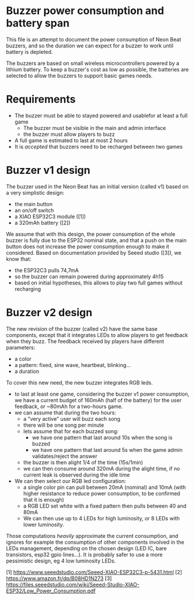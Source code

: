# Buzzer power consumption and battery span

This file is an attempt to document the power consumption of Neon Beat
buzzers, and so the duration we can expect for a buzzer to work until
battery is depleted.

The buzzers are based on small wireless microcontrollers powered by a
lithium battery. To keep a buzzer's cost as low as possible, the batteries
are selected to allow the buzzers to support basic games needs.

# Requirements

- The buzzer must be able to stayed powered and usablefor at least a full game
  - The buzzer must be visible in the main and admin interface
  - the buzzer must allow players to buzz
- A full game is estimated to last at most 2 hours
- It is _accepted_ that buzzers need to be recharged between two games

# Buzzer v1 design

The buzzer used in the Neon Beat has an initial version (called v1) based
on a very simplistic design:
- the main button
- an on/off switch
- a XIAO ESP32C3 module ([1])
- a 320mAh battery ([2])

We assume that with this design, the power consumption of the whole buzzer
is fully due to the ESP32 nominal state, and that a push on the main button
does not increase the power consumption enough to make it considered.
Based on documentation provided by Seeed studio ([3]), we know that:
- the ESP32C3 pulls 74,7mA
- so the buzzer can remain powered during approximately 4h15
- based on initial hypotheses, this allows to play two full games without
  recharging

# Buzzer v2 design

The new revision of the buzzer (called v2) have the same base components,
except that it integrates LEDs to allow players to get feedback when they
buzz. The feedback received by players have different parameters:
- a color
- a pattern: fixed, sine wave, heartbeat, blinking...
- a duration

To cover this new need, the new buzzer integrates RGB leds.
- to last at least one game, considering the buzzer v1 power consumption,
  we have a current budget of 160mAh (half of the battery) for the user
  feedback, or ~80mAh for a two-hours game.
- we can assume that during the two hours:
  - a "very active" user will buzz each song
  - there will be one song per minute
  - lets assume that for each buzzed song:
      - we have one pattern that last around 10s when the song is buzzed
      - we have one pattern that last around 5s when the game admin
        validates/reject the answer
  - the buzzer is then alight 1/4 of the time (15s/1min)
  - we can then consume around 320mA during the alight time, if no current
    leak is observed during the idle time
- We can then select our RGB led configuration:
  - a single color pin can pull between 20mA (nominal) and 10mA (with
    higher resistance to reduce power consumption, to be confirmed that it
    is enough)
  - a RGB LED set white with a fixed pattern then pulls between 40 and 80mA
  - We can then use up to 4 LEDs for high luminosity, or 8 LEDs with lower
    luminosity.

Those computations _heavily_ approximate the current consumption, and
ignores for example the consumption of other components involved in the
LEDs management, depending on the chosen design (LED IC, bare transistors,
esp32 gpio lines...). It is probably safer to use a more pessimistic
design, eg 4 low luminosity LEDs.


[1] https://www.seeedstudio.com/Seeed-XIAO-ESP32C3-p-5431.html
[2] https://www.amazon.fr/dp/B08HD1N273
[3] https://files.seeedstudio.com/wiki/Seeed-Studio-XIAO-ESP32/Low_Power_Consumption.pdf
